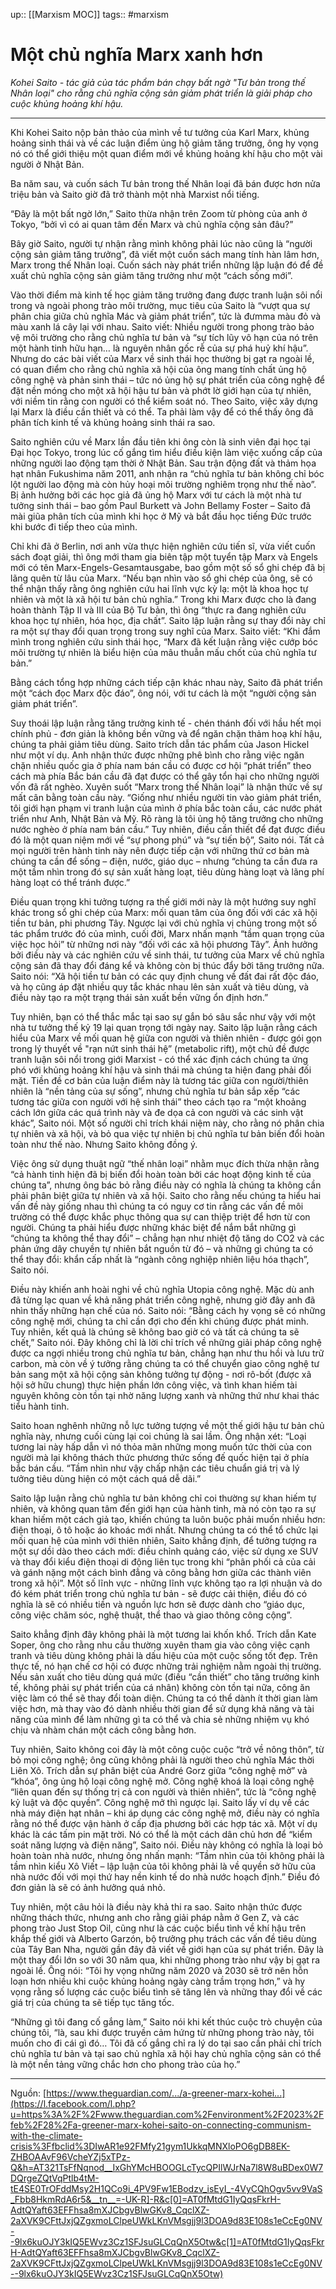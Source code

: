 up:: [[Marxism MOC]]
tags:: #marxism 

# Một chủ nghĩa Marx xanh hơn
*Kohei Saito - tác giả của tác phẩm bán chạy bất ngờ "Tư bản trong thế Nhân loại" cho rằng chủ nghĩa cộng sản giảm phát triển là giải pháp cho cuộc khủng hoảng khí hậu.*

-----

Khi Kohei Saito nộp bản thảo của mình về tư tưởng của Karl Marx, khủng hoảng sinh thái và về các luận điểm ủng hộ giảm tăng trưởng, ông hy vọng nó có thể giới thiệu một quan điểm mới về khủng hoảng khí hậu cho một vài người ở Nhật Bản.

Ba năm sau, và cuốn sách Tư bản trong thế Nhân loại đã bán được hơn nửa triệu bản và Saito giờ đã trở thành một nhà Marxist nổi tiếng.

“Đây là một bất ngờ lớn,” Saito thừa nhận trên Zoom từ phòng của anh ở Tokyo, “bởi vì có ai quan tâm đến Marx và chủ nghĩa cộng sản đâu?”

Bây giờ Saito, người tự nhận rằng mình không phải lúc nào cũng là “người cộng sản giảm tăng trưởng”, đã viết một cuốn sách mang tính hàn lâm hơn, Marx trong thế Nhân loại. Cuốn sách này phát triển những lập luận đó để đề xuất chủ nghĩa cộng sản giảm tăng trưởng như một “cách sống mới”.

Vào thời điểm mà kinh tế học giảm tăng trưởng đang được tranh luận sôi nổi trong và ngoài phong trào môi trường, mục tiêu của Saito là “vượt qua sự phân chia giữa chủ nghĩa Mác và giảm phát triển”, tức là đưmma màu đỏ và màu xanh lá cây lại với nhau. Saito viết: Nhiều người trong phong trào bảo vệ môi trường cho rằng chủ nghĩa tư bản và “sự tích lũy vô hạn của nó trên một hành tinh hữu hạn… là nguyên nhân gốc rễ của sự phá huỷ khí hậu”. Nhưng do các bài viết của Marx về sinh thái học thường bị gạt ra ngoài lề, có quan điểm cho rằng chủ nghĩa xã hội của ông mang tính chất ủng hộ công nghệ và phản sinh thái – tức nó ủng hộ sự phát triển của công nghệ để đặt nền móng cho một xã hội hậu tư bản và phớt lờ giới hạn của tự nhiên, với niềm tin rằng con người có thể kiểm soát nó. Theo Saito, việc xây dựng lại Marx là điều cần thiết và có thể. Ta phải làm vậy để có thể thấy ông đã phân tích kinh tế và khủng hoảng sinh thái ra sao.

Saito nghiên cứu về Marx lần đầu tiên khi ông còn là sinh viên đại học tại Đại học Tokyo, trong lúc cố gắng tìm hiểu điều kiện làm việc xuống cấp của những người lao động tạm thời ở Nhật Bản. Sau trận động đất và thảm họa hạt nhân Fukushima năm 2011, anh nhận ra “chủ nghĩa tư bản không chỉ bóc lột người lao động mà còn hủy hoại môi trường nghiêm trọng như thế nào”. Bị ảnh hưởng bởi các học giả đã ủng hộ Marx với tư cách là một nhà tư tưởng sinh thái – bao gồm Paul Burkett và John Bellamy Foster – Saito đã mài giũa phân tích của mình khi học ở Mỹ và bắt đầu học tiếng Đức trước khi bước đi tiếp theo của mình.

Chỉ khi đã ở Berlin, nơi anh vừa thực hiện nghiên cứu tiến sĩ, vừa viết cuốn sách đoạt giải, thì ông mới tham gia biên tập một tuyển tập Marx và Engels mới có tên Marx-Engels-Gesamtausgabe, bao gồm một số sổ ghi chép đã bị lãng quên từ lâu của Marx. “Nếu bạn nhìn vào sổ ghi chép của ông, sẽ có thể nhận thấy rằng ông nghiên cứu hai lĩnh vực kỳ lạ: một là khoa học tự nhiên và một là xã hội tư bản chủ nghĩa.” Trong khi Marx được cho là đang hoàn thành Tập II và III của Bộ Tư bản, thì ông “thực ra đang nghiên cứu khoa học tự nhiên, hóa học, địa chất”. Saito lập luận rằng sự thay đổi này chỉ ra một sự thay đổi quan trọng trong suy nghĩ của Marx. Saito viết: “Khi đắm mình trong nghiên cứu sinh thái học, “Marx đã kết luận rằng việc cướp bóc môi trường tự nhiên là biểu hiện của mâu thuẫn mấu chốt của chủ nghĩa tư bản.”

Bằng cách tổng hợp những cách tiếp cận khác nhau này, Saito đã phát triển một “cách đọc Marx độc đáo”, ông nói, với tư cách là một “người cộng sản giảm phát triển”.

Suy thoái lập luận rằng tăng trưởng kinh tế - chén thánh đối với hầu hết mọi chính phủ - đơn giản là không bền vững và để ngăn chặn thảm hoạ khí hậu, chúng ta phải giảm tiêu dùng. Saito trích dẫn tác phẩm của Jason Hickel như một ví dụ. Anh nhận thức được những phê bình cho rằng việc ngăn chặn nhiều quốc gia ở phía nam bán cầu có được cơ hội “phát triển” theo cách mà phía Bắc bán cầu đã đạt được có thể gây tổn hại cho những người vốn đã rất nghèo. Xuyên suốt “Marx trong thế Nhân loại” là nhận thức về sự mất cân bằng toàn cầu này. “Giống như nhiều người tin vào giảm phát triển, tôi giới hạn phạm vi tranh luận của mình ở phía bắc toàn cầu, các nước phát triển như Anh, Nhật Bản và Mỹ. Rõ ràng là tôi ủng hộ tăng trưởng cho những nước nghèo ở phía nam bán cầu.” Tuy nhiên, điều cần thiết để đạt được điều đó là một quan niệm mới về “sự phong phú” và “sự tiến bộ”, Saito nói. Tất cả mọi người trên hành tinh này nên được tiếp cận với những thứ cơ bản mà chúng ta cần để sống – điện, nước, giáo dục – nhưng “chúng ta cần đưa ra một tầm nhìn trong đó sự sản xuất hàng loạt, tiêu dùng hàng loạt và lãng phí hàng loạt có thể tránh được.”

Điều quan trọng khi tưởng tượng ra thế giới mới này là một hướng suy nghĩ khác trong sổ ghi chép của Marx: mối quan tâm của ông đối với các xã hội tiền tư bản, phi phương Tây. Ngược lại với chủ nghĩa vị chủng trong một số tác phẩm trước đó của mình, cuối đời, Marx nhấn mạnh “tầm quan trọng của việc học hỏi” từ những nơi này “đối với các xã hội phương Tây”. Ảnh hưởng bởi điều này và các nghiên cứu về sinh thái, tư tưởng của Marx về chủ nghĩa cộng sản đã thay đổi đáng kể và không còn bị thúc đẩy bởi tăng trưởng nữa. Saito nói: “Xã hội tiền tư bản có các quy định chung về đất đai rất độc đáo, và họ cũng áp đặt nhiều quy tắc khác nhau lên sản xuất và tiêu dùng, và điều này tạo ra một trạng thái sản xuất bền vững ổn định hơn.”

Tuy nhiên, bạn có thể thắc mắc tại sao sự gắn bó sâu sắc như vậy với một nhà tư tưởng thế kỷ 19 lại quan trọng tới ngày nay. Saito lập luận rằng cách hiểu của Marx về mối quan hệ giữa con người và thiên nhiên - được gói gọn trong lý thuyết về "rạn nứt sinh thái hệ” (metabolic rift), một chủ đề được tranh luận sôi nổi trong giới Marxist - có thể xác định cách chúng ta ứng phó với khủng hoảng khí hậu và sinh thái mà chúng ta hiện đang phải đối mặt. Tiền đề cơ bản của luận điểm này là tương tác giữa con người/thiên nhiên là “nền tảng của sự sống”, nhưng chủ nghĩa tư bản sắp xếp “các tương tác giữa con người với hệ sinh thái” theo cách tạo ra “một khoảng cách lớn giữa các quá trình này và đe dọa cả con người và các sinh vật khác”, Saito nói. Một số người chỉ trích khái niệm này, cho rằng nó phân chia tự nhiên và xã hội, và bỏ qua việc tự nhiên bị chủ nghĩa tư bản biến đổi hoàn toàn như thế nào. Nhưng Saito không đồng ý.

Việc ông sử dụng thuật ngữ “thế nhân loại” nhằm mục đích thừa nhận rằng “cả hành tinh hiện đã bị biến đổi hoàn toàn bởi các hoạt động kinh tế của chúng ta”, nhưng ông bác bỏ rằng điều này có nghĩa là chúng ta không cần phải phân biệt giữa tự nhiên và xã hội. Saito cho rằng nếu chúng ta hiểu hai vấn đề này giống nhau thì chúng ta có nguy cơ tin rằng các vấn đề môi trường có thể được khắc phục thông qua sự can thiệp triệt để hơn từ con người. Chúng ta phải hiểu được những khác biệt để nắm bắt những gì “chúng ta không thể thay đổi” – chẳng hạn như nhiệt độ tăng do CO2 và các phản ứng dây chuyền tự nhiên bắt nguồn từ đó – và những gì chúng ta có thể thay đổi: khẩn cấp nhất là “ngành công nghiệp nhiên liệu hóa thạch”, Saito nói.

Điều này khiến anh hoài nghi về chủ nghĩa Utopia công nghệ. Mặc dù anh đã từng lạc quan về khả năng phát triển công nghệ, nhưng giờ đây anh đã nhìn thấy những hạn chế của nó. Saito nói: “Bằng cách hy vọng sẽ có những công nghệ mới, chúng ta chỉ cần đợi cho đến khi chúng được phát minh. Tuy nhiên, kết quả là chúng sẽ không bao giờ có và tất cả chúng ta sẽ chết,” Saito nói. Đây không chỉ là lời chỉ trích về những giải pháp công nghệ được ca ngợi nhiều trong chủ nghĩa tư bản, chẳng hạn như thu hồi và lưu trữ carbon, mà còn về ý tưởng rằng chúng ta có thể chuyển giao công nghệ tư bản sang một xã hội cộng sản không tưởng tự động - nơi rô-bốt (được xã hội sở hữu chung) thực hiện phần lớn công việc, và tình khan hiếm tài nguyên không còn tồn tại nhờ năng lượng xanh và những thứ như khai thác tiểu hành tinh.

Saito hoan nghênh những nỗ lực tưởng tượng về một thế giới hậu tư bản chủ nghĩa này, nhưng cuối cùng lại coi chúng là sai lầm. Ông nhận xét: “Loại tương lai này hấp dẫn vì nó thỏa mãn những mong muốn tức thời của con người mà lại không thách thức phương thức sống đế quốc hiện tại ở phía bắc bán cầu. “Tầm nhìn như vậy chấp nhận các tiêu chuẩn giá trị và lý tưởng tiêu dùng hiện có một cách quá dễ dãi.”

Saito lập luận rằng chủ nghĩa tư bản không chỉ coi thường sự khan hiếm tự nhiên, và không quan tâm đến giới hạn của hành tinh, mà nó còn tạo ra sự khan hiếm một cách giả tạo, khiến chúng ta luôn buộc phải muốn nhiều hơn: điện thoại, ô tô hoặc áo khoác mới nhất. Nhưng chúng ta có thể tổ chức lại mối quan hệ của mình với thiên nhiên, Saito khẳng định, để tưởng tượng ra một sự dồi dào theo cách mới: điều chỉnh quảng cáo, việc sử dụng xe SUV và thay đổi kiểu điện thoại di động liên tục trong khi “phân phối cả của cải và gánh nặng một cách bình đẳng và công bằng hơn giữa các thành viên trong xã hội”. Một số lĩnh vực - những lĩnh vực không tạo ra lợi nhuận và do đó kém phát triển trong chủ nghĩa tư bản - sẽ được cải thiện, điều đó có nghĩa là sẽ có nhiều tiền và nguồn lực hơn sẽ được dành cho “giáo dục, công việc chăm sóc, nghệ thuật, thể thao và giao thông công cộng”.

Saito khẳng định đây không phải là một tương lai khốn khổ. Trích dẫn Kate Soper, ông cho rằng nhu cầu thường xuyên tham gia vào công việc cạnh tranh và tiêu dùng không phải là dấu hiệu của một cuộc sống tốt đẹp. Trên thực tế, nó hạn chế cơ hội có được những trải nghiệm nằm ngoài thị trường. Nếu sản xuất cho tiêu dùng quá mức (điều “cần thiết” cho tăng trưởng kinh tế, không phải sự phát triển của cá nhân) không còn tồn tại nữa, công ăn việc làm có thể sẽ thay đổi toàn diện. Chúng ta có thể dành ít thời gian làm việc hơn, mà thay vào đó dành nhiều thời gian để sử dụng khả năng và tài năng của mình để làm những gì ta có thể và chia sẻ những nhiệm vụ khó chịu và nhàm chán một cách công bằng hơn.

Tuy nhiên, Saito không coi đây là một công cuộc cuộc “trở về nông thôn”, từ bỏ mọi công nghệ; ông cũng không phải là người theo chủ nghĩa Mác thời Liên Xô. Trích dẫn sự phân biệt của André Gorz giữa “công nghệ mở” và “khóa”, ông ủng hộ loại công nghệ mở. Công nghệ khoá là loại công nghệ “liên quan đến sự thống trị cả con người và thiên nhiên”, tức là “công nghệ kỷ luật và độc quyền”. Công nghệ mở thì ngược lại. Saito lấy ví dụ về các nhà máy điện hạt nhân – khi áp dụng các công nghệ mở, điều này có nghĩa rằng nó thể được vận hành ở cấp địa phương bởi các hợp tác xã. Một ví dụ khác là các tấm pin mặt trời. Nó có thể là một cách dân chủ hơn để “kiểm soát năng lượng và điện năng”, Saito nói. Điều này không có nghĩa là loại bỏ hoàn toàn nhà nước, nhưng ông nhấn mạnh: “Tầm nhìn của tôi không phải là tầm nhìn kiểu Xô Viết – lập luận của tôi không phải là về quyền sở hữu của nhà nước đối với mọi thứ hay nền kinh tế do nhà nước hoạch định.” Điều đó đơn giản là sẽ có ảnh hưởng quá nhỏ.

Tuy nhiên, một câu hỏi là điều này khả thi ra sao. Saito nhận thức được những thách thức, nhưng anh cho rằng giải pháp nằm ở Gen Z, và các phong trào Just Stop Oil, cũng như là các cuộc biểu tình về khí hậu trên khắp thế giới và Alberto Garzón, bộ trưởng phụ trách các vấn đề tiêu dùng của Tây Ban Nha, người gần đây đã viết về giới hạn của sự phát triển. Đây là một thay đổi lớn so với 30 năm qua, khi những phong trào như vậy bị gạt ra ngoài lề. Ông nói: “Tôi hy vọng những năm 2020 và 2030 sẽ trở nên hỗn loạn hơn nhiều khi cuộc khủng hoảng ngày càng trầm trọng hơn,” và hy vọng rằng số lượng các cuộc biểu tình sẽ tăng lên và những thay đổi về các giá trị của chúng ta sẽ tiếp tục tăng tốc.

“Những gì tôi đang cố gắng làm,” Saito nói khi kết thúc cuộc trò chuyện của chúng tôi, “là, sau khi được truyền cảm hứng từ những phong trào này, tôi muốn cho đi cái gì đó… Tôi đã cố gắng chỉ ra lý do tại sao cần phải chỉ trích chủ nghĩa tư bản và tại sao chủ nghĩa xã hội hay chủ nghĩa cộng sản có thể là một nền tảng vững chắc hơn cho phong trào của họ.”

------

Nguồn: [https://www.theguardian.com/.../a-greener-marx-kohei...](https://l.facebook.com/l.php?u=https%3A%2F%2Fwww.theguardian.com%2Fenvironment%2F2023%2Ffeb%2F28%2Fa-greener-marx-kohei-saito-on-connecting-communism-with-the-climate-crisis%3Ffbclid%3DIwAR1e92FMfy21gym1UkkqMNXloPO6gDB8EK-ZHBOAAvF96VcheYZj5xTPz-Q&h=AT321TsFfNqnod__IxGhYMcHBOOGLcTycQPIlWJrNa7l8W8uBDex0W7DQrgeZQtVqPtlb4tM-tE4SE0TrOFddMsy2H1QCo9i_4PV9Fw1EBodzv_isEyI_-4VyCQhOgv5vv9VaS_Fbb8HkmRdA6r5&__tn__=-UK-R]-R&c[0]=AT0fMtdG1IyQqsFkrH-AdtQYaft63EFFhsa8mXJCbgvBlwGKv8_CqclXZ-2aXVK9CFttJxjQZgxmoLClpeUWkLKnVMsgjj9l3DOA9d83E108s1eCcEg0NV--9lx6kuOJY3kIQ5EWvz3Cz1SFJsuGLCqQnX5Otw&c[1]=AT0fMtdG1IyQqsFkrH-AdtQYaft63EFFhsa8mXJCbgvBlwGKv8_CqclXZ-2aXVK9CFttJxjQZgxmoLClpeUWkLKnVMsgjj9l3DOA9d83E108s1eCcEg0NV--9lx6kuOJY3kIQ5EWvz3Cz1SFJsuGLCqQnX5Otw)